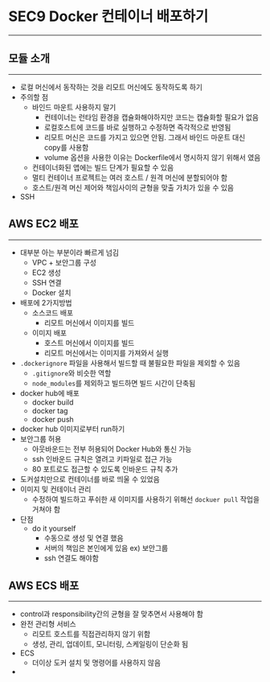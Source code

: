 # SEC9 Docker 컨테이너 배포하기

---

## 모듈 소개

---

- 로컬 머신에서 동작하는 것을 리모트 머신에도 동작하도록 하기
- 주의할 점
  - 바인드 마운트 사용하지 말기
    - 컨테이너는 런타임 환경을 캡슐화해야하지만 코드는 캡슐화할 필요가 없음
    - 로컬호스트에 코드를 바로 실행하고 수정하면 즉각적으로 반영됨
    - 리모트 머신은 코드를 가지고 있으면 안됨. 그래서 바인드 마운트 대신 copy를 사용함
    - volume 옵션을 사용한 이유는 Dockerfile에서 명시하지 않기 위해서 였음
  - 컨테이너화된 앱에는 빌드 단계가 필요할 수 있음
  - 멀티 컨테이너 프로젝트는 여러 호스트 / 원격 머신에 분할되어야 함
  - 호스트/원격 머신 제어와 책임사이의 균형을 맞출 가치가 있을 수 있음
- SSH


## AWS EC2 배포

---

- 대부분 아는 부분이라 빠르게 넘김
  - VPC + 보안그룹 구성
  - EC2 생성
  - SSH 연결
  - Docker 설치
- 배포에 2가지방법
  - 소스코드 배포
    - 리모트 머신에서 이미지를 빌드
  - 이미지 배포
    - 호스트 머신에서 이미지를 빌드
    - 리모트 머신에서는 이미지를 가져와서 실행
- `.dockerignore` 파일을 사용해서 빌드할 때 불필요한 파일을 제외할 수 있음
  - `.gitignore`와 비슷한 역할
  - `node_modules`를 제외하고 빌드하면 빌드 시간이 단축됨
- docker hub에 배포
  - docker build
  - docker tag
  - docker push
- docker hub 이미지로부터 run하기
- 보안그룹 허용
  - 아웃바운드는 전부 허용되어 Docker Hub와 통신 가능
  - ssh 인바운드 규칙은 열려고 키파일로 접근 가능
  - 80 포트로도 접근할 수 있도록 인바운드 규칙 추가
- 도커설치만으로 컨테이너를 바로 띄울 수 있었음
- 이미지 및 컨테이너 관리
  - 수정하여 빌드하고 푸쉬한 새 이미지를 사용하기 위해선 `dockuer pull` 작업을 거쳐야 함
- 단점
  - do it yourself
    - 수동으로 생성 및 연결 했음
    - 서버의 책임은 본인에게 있음 ex) 보안그룹
    - ssh 연결도 해야함

## AWS ECS 배포

---

- control과 responsibility간의 균형을 잘 맞추면서 사용해야 함
- 완전 관리형 서비스
  - 리모트 호스트를 직접관리하지 않기 위함
  - 생성, 관리, 업데이트, 모니터링, 스케일링이 단순화 됨
- ECS
  - 더이상 도커 설치 및 명령어를 사용하지 않음
- 